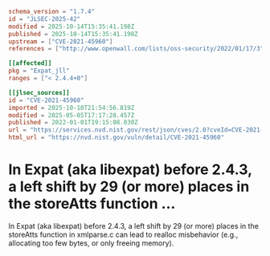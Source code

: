 ```toml
schema_version = "1.7.4"
id = "JLSEC-2025-42"
modified = 2025-10-14T15:35:41.198Z
published = 2025-10-14T15:35:41.198Z
upstream = ["CVE-2021-45960"]
references = ["http://www.openwall.com/lists/oss-security/2022/01/17/3", "https://bugzilla.mozilla.org/show_bug.cgi?id=1217609", "https://cert-portal.siemens.com/productcert/pdf/ssa-484086.pdf", "https://github.com/libexpat/libexpat/issues/531", "https://github.com/libexpat/libexpat/pull/534", "https://security.gentoo.org/glsa/202209-24", "https://security.netapp.com/advisory/ntap-20220121-0004/", "https://www.debian.org/security/2022/dsa-5073", "https://www.tenable.com/security/tns-2022-05", "http://www.openwall.com/lists/oss-security/2022/01/17/3", "https://bugzilla.mozilla.org/show_bug.cgi?id=1217609", "https://cert-portal.siemens.com/productcert/pdf/ssa-484086.pdf", "https://github.com/libexpat/libexpat/issues/531", "https://github.com/libexpat/libexpat/pull/534", "https://security.gentoo.org/glsa/202209-24", "https://security.netapp.com/advisory/ntap-20220121-0004/", "https://www.debian.org/security/2022/dsa-5073", "https://www.tenable.com/security/tns-2022-05"]

[[affected]]
pkg = "Expat_jll"
ranges = ["< 2.4.4+0"]

[[jlsec_sources]]
id = "CVE-2021-45960"
imported = 2025-10-10T21:54:56.819Z
modified = 2025-05-05T17:17:28.457Z
published = 2022-01-01T19:15:08.030Z
url = "https://services.nvd.nist.gov/rest/json/cves/2.0?cveId=CVE-2021-45960"
html_url = "https://nvd.nist.gov/vuln/detail/CVE-2021-45960"
```

# In Expat (aka libexpat) before 2.4.3, a left shift by 29 (or more) places in the storeAtts function ...

In Expat (aka libexpat) before 2.4.3, a left shift by 29 (or more) places in the storeAtts function in xmlparse.c can lead to realloc misbehavior (e.g., allocating too few bytes, or only freeing memory).

